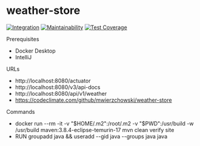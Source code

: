 # weather-store
[![Integration](https://github.com/mwierzchowski/weather-store/actions/workflows/integration.yaml/badge.svg)](https://github.com/mwierzchowski/weather-store/actions/workflows/integration.yaml)
[![Maintainability](https://api.codeclimate.com/v1/badges/b10f065419566a429d1c/maintainability)](https://codeclimate.com/github/mwierzchowski/weather-store/maintainability)
[![Test Coverage](https://api.codeclimate.com/v1/badges/b10f065419566a429d1c/test_coverage)](https://codeclimate.com/github/mwierzchowski/weather-store/test_coverage)

Prerequisites
- Docker Desktop
- IntelliJ

URLs
- http://localhost:8080/actuator
- http://localhost:8080/v3/api-docs
- http://localhost:8080/api/v1/weather
- https://codeclimate.com/github/mwierzchowski/weather-store

Commands
- docker run --rm -it -v "$HOME/.m2":/root/.m2 -v "$PWD":/usr/build -w /usr/build maven:3.8.4-eclipse-temurin-17 mvn clean verify site
- RUN groupadd java && useradd --gid java --groups java java